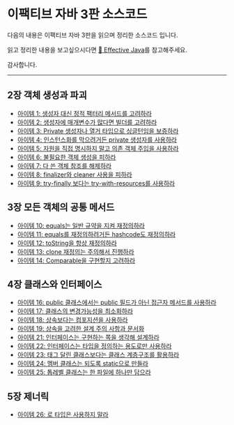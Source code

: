 # 이팩티브 자바 3판 소스코드

다음의 내용은 이팩티브 자바 3판을 읽으며 정리한 소스코드 입니다.

읽고 정리한 내용을 보고싶으시다면 [:book: Effective Java](https://github.com/IceChoco/icechoco.github.io/tree/master/_posts/Java/EffectiveJava)를 참고해주세요.

감사합니다.

---

## 2장 객체 생성과 파괴
* [아이템 1: 생성자 대신 정적 팩터리 메서드를 고려하라](/src/main/java/item01)
* [아이템 2: 생성자에 매개변수가 많다면 빌더를 고려하라](/src/main/java/item02)
* [아이템 3: Private 생성자나 열거 타입으로 싱글턴임을 보증하라](/src/main/java/item03)
* [아이템 4: 인스턴스화를 막으려거든 private 생성자를 사용하라](/src/main/java/item04)
* [아이템 5: 자원을 직접 명시하지 말고 의존 객체 주입을 사용하라](/src/main/java/item05)
* [아이템 6: 불필요한 객체 생성을 피하라](/src/main/java/item06)
* [아이템 7: 다 쓴 객체 참조를 해제하라](/src/main/java/item07)
* [아이템 8: finalizer와 cleaner 사용을 피하라](/src/main/java/item08)
* [아이템 9: try-finally 보다는 try-with-resources를 사용하라](/src/main/java/item09)

## 3장 모든 객체의 공통 메서드
* [아이템 10: equals는 일반 규약을 지켜 재정의하라](/src/main/java/item10)
* [아이템 11: equals를 재정의하려거든 hashcode도 재정의하라](/src/main/java/item11)
* [아이템 12: toString을 항상 재정의하라](/src/main/java/item12)
* [아이템 13: clone 재정의는 주의해서 진행하라](/src/main/java/item13)
* [아이템 14: Comparable을 구현할지 고려하라](/src/main/java/item14)

## 4장 클래스와 인터페이스
* [아이템 16: public 클래스에서는 public 필드가 아닌 접근자 메서드를 사용하라](/src/main/java/item16)
* [아이템 17: 클래스의 변경가능성을 최소화하라](/src/main/java/item17)
* [아이템 18: 상속보다는 컴포지션을 사용하라](/src/main/java/item18)
* [아이템 19: 상속을 고려한 설계 주의 사항과 문서화](/src/main/java/item19)
* [아이템 21: 인터페이스는 구현하는 쪽을 생각해 설계하라](/src/main/java/item21)
* [아이템 22: 인터페이스는 타입을 정의하는 용도로만 사용하라](/src/main/java/item22)
* [아이템 23: 태그 달린 클래스보다는 클래스 계층구조를 활용하라](/src/main/java/item23)
* [아이템 24: 멤버 클래스는 되도록 static으로 만들라](/src/main/java/item24)
* [아이템 25: 톱레벨 클래스는 한 파일에 하나만 담으라](/src/main/java/item25)

## 5장 제너릭
* [아이템 26: 로 타입은 사용하지 말라](/src/main/java/item26)

